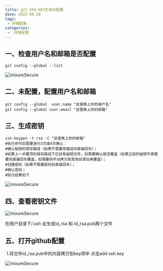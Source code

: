 ```yaml
---
title: git SSH KEY生成与配置
date: 2022-08-28
tags:
 - 环境配置
categories:
 -  环境配置
---
```


## 一、检查用户名和邮箱是否配置

```shell
git config --global --list
```

<img :src="$withBase('/images/image-20220828020243190.png')" alt="mixureSecure">

## 二、未配置，配置用户名和邮箱

```shell
git config --global  user.name "这里换上你的用户名"
git config --global user.email "这里换上你的邮箱"
```

## 三、生成密钥

```shell
ssh-keygen -t rsa -C "这里换上你的邮箱"
#执行命令后需要进行3次或4次确认：
#确认秘钥的保存路径（如果不需要改路径则直接回车）；
#如果上一步置顶的保存路径下已经有秘钥文件，则需要确认是否覆盖（如果之前的秘钥不再需要则直接回车覆盖，如需要则手动拷贝到其他目录后再覆盖）；
#创建密码（如果不需要密码则直接回车）；
#确认密码；
#执行结果如下

```

<img :src="$withBase('/images/image-20220828020553046.png')" alt="mixureSecure">

## 四、查看密钥文件

<img :src="$withBase('/images/image-20220828020713399.png')" alt="mixureSecure">

在用户目录下/.ssh 会生成id_rsa 和 id_rsa.pub两个文件

## 五、打开github配置

​	1.将文件id_rsa.pub中的内容拷贝到key项中 点击add ssh key

<img :src="$withBase('/images/image-20220828020905944.png')" alt="mixureSecure">
